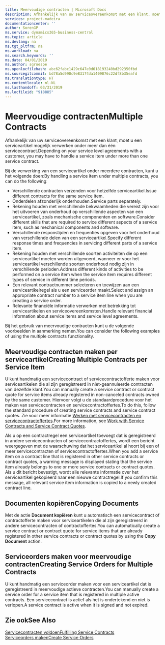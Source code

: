 ```yaml
---
title: Meervoudige contracten | Microsoft Docs
description: Afhankelijk van uw serviceovereenkomst met een klant, moet u een serviceartikel mogelijk verwerken onder meer dan één servicecontract.
services: project-madeira
documentationcenter: ''
author: SorenGP
ms.service: dynamics365-business-central
ms.topic: article
ms.devlang: na
ms.tgt_pltfrm: na
ms.workload: na
ms.search.keywords: ''
ms.date: 04/01/2019
ms.author: sgroespe
ms.openlocfilehash: abc62fabc1429c647e0d618193240bd292350fbd
ms.sourcegitcommit: bd78a5d990c9e83174da1409076c22df8b35eafd
ms.translationtype: HT
ms.contentlocale: nl-NL
ms.lasthandoff: 03/31/2019
ms.locfileid: "918885"
---
```

# <a name="multiple-contracts"></a><span data-ttu-id="fa7ae-103">Meervoudige contracten</span><span class="sxs-lookup"><span data-stu-id="fa7ae-103">Multiple Contracts</span></span>
<span data-ttu-id="fa7ae-104">Afhankelijk van uw serviceovereenkomst met een klant, moet u een serviceartikel mogelijk verwerken onder meer dan één servicecontract.</span><span class="sxs-lookup"><span data-stu-id="fa7ae-104">Depending on your service level agreements with a customer, you may have to handle a service item under more than one service contract.</span></span>  
  
<span data-ttu-id="fa7ae-105">Bij de verwerking van een serviceartikel onder meerdere contracten, kunt u het volgende doen:</span><span class="sxs-lookup"><span data-stu-id="fa7ae-105">By handling a service item under multiple contracts, you can do the following:</span></span>  
  
* <span data-ttu-id="fa7ae-106">Verschillende contracten verzenden voor hetzelfde serviceartikel.</span><span class="sxs-lookup"><span data-stu-id="fa7ae-106">Issue different contracts for the same service item.</span></span>  
* <span data-ttu-id="fa7ae-107">Onderdelen afzonderlijk onderhouden.</span><span class="sxs-lookup"><span data-stu-id="fa7ae-107">Service parts separately.</span></span>  
* <span data-ttu-id="fa7ae-108">Rekening houden met verschillende bekwaamheden die vereist zijn voor het uitvoeren van onderhoud op verschillende aspecten van een serviceartikel, zoals mechanische componenten en software.</span><span class="sxs-lookup"><span data-stu-id="fa7ae-108">Consider different skills that are required to service different aspects of a service item, such as mechanical components and software.</span></span>  
* <span data-ttu-id="fa7ae-109">Verschillende responstijden en frequenties opgeven voor het onderhoud van verschillende delen van een serviceartikel.</span><span class="sxs-lookup"><span data-stu-id="fa7ae-109">Specify different response times and frequencies in servicing different parts of a service item.</span></span>  
* <span data-ttu-id="fa7ae-110">Rekening houden met verschillende soorten activiteiten die op een serviceartikel moeten worden uitgevoerd, wanneer er voor het serviceartikel verschillende soorten onderhoud nodig zijn in verschillende perioden.</span><span class="sxs-lookup"><span data-stu-id="fa7ae-110">Address different kinds of activities to be performed on a service item when the service item requires different types of service in different time periods.</span></span>  
* <span data-ttu-id="fa7ae-111">Een relevant contractnummer selecteren en toewijzen aan een serviceartikelregel als u een serviceorder maakt.</span><span class="sxs-lookup"><span data-stu-id="fa7ae-111">Select and assign an appropriate contract number to a service item line when you are creating a service order.</span></span>  
* <span data-ttu-id="fa7ae-112">Relevante financiële informatie verwerken met betrekking tot serviceartikelen en serviceovereenkomsten.</span><span class="sxs-lookup"><span data-stu-id="fa7ae-112">Handle relevant financial information about service items and service level agreements.</span></span>  
  
<span data-ttu-id="fa7ae-113">Bij het gebruik van meervoudige contracten kunt u de volgende voorbeelden in aanmerking nemen.</span><span class="sxs-lookup"><span data-stu-id="fa7ae-113">You can consider the following examples of using the multiple contracts functionality.</span></span>  
  
## <a name="creating-multiple-contracts-per-service-item"></a><span data-ttu-id="fa7ae-114">Meervoudige contracten maken per serviceartikel</span><span class="sxs-lookup"><span data-stu-id="fa7ae-114">Creating Multiple Contracts per Service Item</span></span>  
<span data-ttu-id="fa7ae-115">U kunt handmatig een servicecontract of servicecontractofferte maken voor serviceartikelen die al zijn geregistreerd in niet-geannuleerde contracten van dezelfde klant.</span><span class="sxs-lookup"><span data-stu-id="fa7ae-115">You can manually create a service contract or contract quote for service items already registered in non-canceled contracts owned by the same customer.</span></span> <span data-ttu-id="fa7ae-116">Hiervoor volgt u de standaardprocedure voor het maken van servicecontracten en servicecontractoffertes.</span><span class="sxs-lookup"><span data-stu-id="fa7ae-116">To do this, follow the standard procedure of creating service contracts and service contract quotes.</span></span> <span data-ttu-id="fa7ae-117">Zie voor meer informatie [Werken met servicecontracten en servicecontractoffertes](service-how-to-create-service-contracts-and-service-contract-quotes.md).</span><span class="sxs-lookup"><span data-stu-id="fa7ae-117">For more information, see [Work with Service Contracts and Service Contract Quotes](service-how-to-create-service-contracts-and-service-contract-quotes.md).</span></span>  
  
<span data-ttu-id="fa7ae-118">Als u op een contractregel een serviceartikel toevoegt dat is geregistreerd in andere servicecontracten of servicecontractoffertes, wordt een bericht weergegeven met de waarschuwing dat het serviceartikel al hoort bij een of meer servicecontracten of servicecontractoffertes.</span><span class="sxs-lookup"><span data-stu-id="fa7ae-118">When you add a service item on a contract line that is registered in other service contracts or contract quotes, a warning message is displayed stating that the service item already belongs to one or more service contracts or contract quotes.</span></span> <span data-ttu-id="fa7ae-119">Als u dit bericht bevestigt, wordt alle relevante informatie over het serviceartikel gekopieerd naar een nieuwe contractregel.</span><span class="sxs-lookup"><span data-stu-id="fa7ae-119">If you confirm this message, all relevant service item information is copied to a newly created contract line.</span></span>  
  
## <a name="copying-documents"></a><span data-ttu-id="fa7ae-120">Documenten kopiëren</span><span class="sxs-lookup"><span data-stu-id="fa7ae-120">Copying Documents</span></span>  
<span data-ttu-id="fa7ae-121">Met de actie **Document kopiëren** kunt u automatisch een servicecontract of contractofferte maken voor serviceartikelen die al zijn geregistreerd in andere servicecontracten of contractoffertes.</span><span class="sxs-lookup"><span data-stu-id="fa7ae-121">You can automatically create a service contract or contract quote for service items that are already registered in other service contracts or contract quotes by using the **Copy Document** action.</span></span>  
  
## <a name="creating-service-orders-for-multiple-contracts"></a><span data-ttu-id="fa7ae-122">Serviceorders maken voor meervoudige contracten</span><span class="sxs-lookup"><span data-stu-id="fa7ae-122">Creating Service Orders for Multiple Contracts</span></span>  
<span data-ttu-id="fa7ae-123">U kunt handmatig een serviceorder maken voor een serviceartikel dat is geregistreerd in meervoudige actieve contracten.</span><span class="sxs-lookup"><span data-stu-id="fa7ae-123">You can manually create a service order for a service item that is registered in multiple active contracts.</span></span> <span data-ttu-id="fa7ae-124">Een servicecontract is actief als het is ondertekend en niet is verlopen.</span><span class="sxs-lookup"><span data-stu-id="fa7ae-124">A service contract is active when it is signed and not expired.</span></span>  
  
## <a name="see-also"></a><span data-ttu-id="fa7ae-125">Zie ook</span><span class="sxs-lookup"><span data-stu-id="fa7ae-125">See Also</span></span>  
[<span data-ttu-id="fa7ae-126">Servicecontracten voldoen</span><span class="sxs-lookup"><span data-stu-id="fa7ae-126">Fulfilling Service Contracts</span></span>](service-fulfill-service-contracts.md)  
[<span data-ttu-id="fa7ae-127">Serviceorders maken</span><span class="sxs-lookup"><span data-stu-id="fa7ae-127">Create Service Orders</span></span>](service-how-to-create-service-orders.md)  
